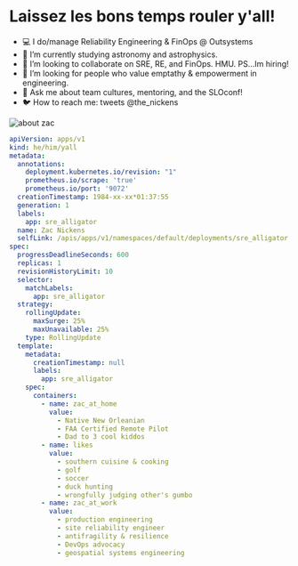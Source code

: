 # Laissez les bons temps rouler y'all! 

- :computer: I do/manage Reliability Engineering & FinOps @ Outsystems
- :school_satchel: I’m currently studying astronomy and astrophysics.
- :busts_in_silhouette: I’m looking to collaborate on SRE, RE, and FinOps. HMU. PS...Im hiring! 
- 🤔 I’m looking for people who value emptathy & empowerment in engineering. 
- 💬 Ask me about team cultures, mentoring, and the SLOconf! 
- :bird: How to reach me: tweets @the_nickens


![about zac](zac.jpeg)



```yaml
apiVersion: apps/v1
kind: he/him/yall
metadata:
  annotations:
    deployment.kubernetes.io/revision: "1"
    prometheus.io/scrape: 'true'
    prometheus.io/port: '9072'
  creationTimestamp: 1984-xx-xx*01:37:55
  generation: 1
  labels:
    app: sre_alligator
  name: Zac Nickens
  selfLink: /apis/apps/v1/namespaces/default/deployments/sre_alligator
spec:
  progressDeadlineSeconds: 600
  replicas: 1
  revisionHistoryLimit: 10
  selector:
    matchLabels:
      app: sre_alligator
  strategy:
    rollingUpdate:
      maxSurge: 25%
      maxUnavailable: 25%
    type: RollingUpdate
  template:
    metadata:
      creationTimestamp: null
      labels:
        app: sre_alligator
    spec:
      containers:
        - name: zac_at_home
          value: 
            - Native New Orleanian
            - FAA Certified Remote Pilot
            - Dad to 3 cool kiddos
        - name: likes
          value: 
            - southern cuisine & cooking
            - golf
            - soccer
            - duck hunting
            - wrongfully judging other's gumbo
        - name: zac_at_work
          value: 
            - production engineering
            - site reliability engineer
            - antifragility & resilience
            - DevOps advocacy
            - geospatial systems engineering
```


